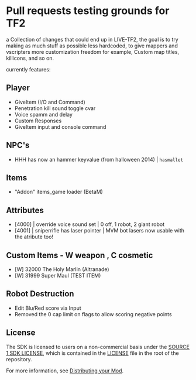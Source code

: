 # Pull requests testing grounds for TF2
a Collection of changes that could end up in LIVE-TF2, the goal is to try making as much stuff as possible less hardcoded, to give mappers and vscripters more customization freedom
for example, Custom map titles, killicons, and so on.

currently features:
## Player
- GiveItem (I/O and Command)
- Penetration kill sound toggle cvar
- Voice spamm and delay
- Custom Responses
- GiveItem input and console command
## NPC's
- HHH has now an hammer keyvalue (from halloween 2014) | ```hasmallet```
## Items
- "Addon" items_game loader (BetaM)
## Attributes
- [4000] | override voice sound set | 0 off, 1 robot, 2 giant robot
- [4001] | sniperrifle has laser pointer | MVM bot lasers now usable with the atribute too!
## Custom Items - W weapon , C cosmetic
- [W] 32000 The Holy Marlin (Altranade)
- [W] 31999 Super Maul (TEST ITEM)
## Robot Destruction
- Edit Blu/Red score via Input
- Removed the 0 cap limit on flags to allow scoring negative points


## License

The SDK is licensed to users on a non-commercial basis under the [SOURCE 1 SDK LICENSE](LICENSE), which is contained in the [LICENSE](LICENSE) file in the root of the repository.

For more information, see [Distributing your Mod](#markdown-header-distributing-your-mod).
